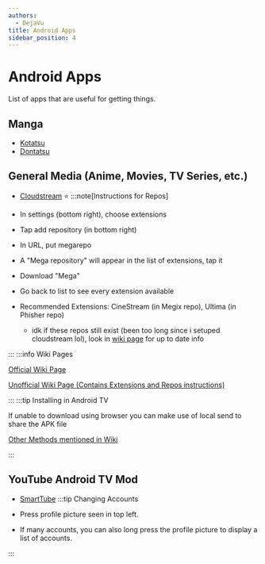 ```yaml
---
authors:
  - DejaVu
title: Android Apps
sidebar_position: 4
---
```

# Android Apps
List of apps that are useful for getting things.

## Manga
- [Kotatsu](https://kotatsu.app/)
- [Dontatsu](https://discord.gg/dantotsu)
## General Media (Anime, Movies, TV Series, etc.)
- [Cloudstream](https://github.com/recloudstream/cloudstream) ⭐
:::note[Instructions for Repos]

- In settings (bottom right), choose extensions
- Tap add repository (in bottom right)
- In URL, put megarepo
- A "Mega repository" will appear in the list of extensions, tap it
- Download "Mega"
- Go back to list to see every extension available
- Recommended Extensions: CineStream (in Megix repo), Ultima (in Phisher repo)
  - idk if these repos still exist (been too long since i setuped cloudstream lol), look in [wiki page](https://cloudstream.miraheze.org/wiki/List_of_extensions) for up to date info

:::
:::info Wiki Pages

[Official Wiki Page](https://recloudstream.github.io/csdocs/)

[Unofficial Wiki Page (Contains Extensions and Repos instructions)](https://cloudstream.miraheze.org/wiki/Main_Page)

:::
:::tip Installing in Android TV

If unable to download using browser you can make use of local send to share the APK file

[Other Methods mentioned in Wiki](https://recloudstream.github.io/csdocs/other-devices/tv/)

:::

## YouTube Android TV Mod
- [SmartTube](https://github.com/yuliskov/SmartTube?tab=readme-ov-file)
:::tip Changing Accounts

- Press profile picture seen in top left.
- If many accounts, you can also long press the profile picture to display a list of accounts.

:::